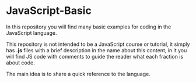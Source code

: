# JavaScript-Basic
In this repository you will find many basic examples for coding in the JavaScript language.

This repository is not intended to be a JavaScript course or tutorial, it simply has **.js** files with a brief description in the name about this content, in it you will find JS code with comments to guide the reader what each fraction is about code.

The main idea is to share a quick reference to the language.